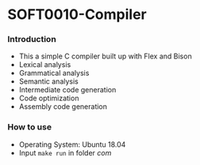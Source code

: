# SOFT0010-Compiler
### Introduction
- This a simple C compiler built up with Flex and Bison
- Lexical analysis
- Grammatical analysis
- Semantic analysis
- Intermediate code generation
- Code optimization
- Assembly code generation
### How to use
- Operating System: Ubuntu 18.04
- Input `make run` in folder *com*
